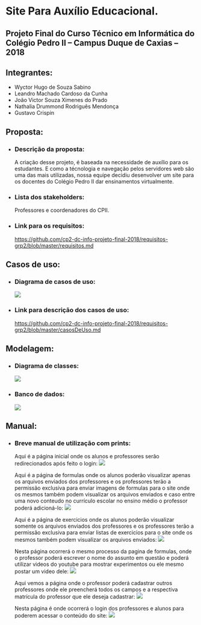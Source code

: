 # Site Para Auxílio Educacional. 
## Projeto Final do Curso Técnico em Informática do Colégio Pedro II – Campus Duque de Caxias – 2018
## Integrantes:
- Wyctor Hugo de Souza Sabino
- Leandro Machado Cardoso da Cunha
- João Victor Souza Ximenes do Prado
- Nathalia Drummond Rodriguês Mendonça
- Gustavo Crispin

## Proposta: 
- ### Descrição da proposta: 
   A criação desse projeto, é baseada na necessidade de auxílio para os estudantes. E como a técnologia e navegação pelos servidores web são uma das mais utilizadas, nossa equipe decidiu desenvolver um site para os docentes do Colégio Pedro II dar ensinamentos virtualmente.
- ### Lista dos stakeholders:
   Professores e coordenadores do CPII.   
- ### Link para os requisitos:
   https://github.com/cp2-dc-info-projeto-final-2018/requisitos-grp2/blob/master/requisitos.md
   
## Casos de uso:
- ### Diagrama de casos de uso:
  ![](https://github.com/cp2-dc-info-projeto-final-2018/requisitos-grp2/blob/master/CasosDeUso.png?raw=true) 
- ### Link para descrição dos casos de uso:
   https://github.com/cp2-dc-info-projeto-final-2018/requisitos-grp2/blob/master/casosDeUso.md
   
## Modelagem:
- ### Diagrama de classes:
   ![](https://github.com/cp2-dc-info-projeto-final-2018/requisitos-grp2/blob/master/Classe.png)
- ### Banco de dados:
   ![](https://github.com/cp2-dc-info-projeto-final-2018/requisitos-grp2/blob/master/ModelagemBancoDeDados.png)

## Manual:
- ### Breve manual de utilização com prints:
   Aqui é a página inicial onde os alunos e professores serão redirecionados após feito o login:
![](https://github.com/cp2-dc-info-projeto-final-2018/requisitos-grp2/blob/master/tcc/PRINT1111111111.png)


   Aqui é a página de formulas onde os alunos poderão visualizar apenas os arquivos enviados dos professores e os professores terão a permissão exclusiva para enviar imagens de formulas para o site onde os mesmos também podem visualizar os arquivos enviados e caso entre uma novo conteudo no currículo escolar no ensino médio o professor poderá adicioná-lo: 
![](https://github.com/cp2-dc-info-projeto-final-2018/requisitos-grp2/blob/master/tcc/PRINT222222222.png)


   Aqui é a página de exercicios onde os alunos poderão visualizar somente os arquivos enviados dos professores e os professores terão a permissão exclusiva para enviar listas de exercicios para o site onde os mesmos também podem visualizar os arquivos enviados:
![](https://github.com/cp2-dc-info-projeto-final-2018/requisitos-grp2/blob/master/tcc/PRINT33333333.png)


   Nesta página ocorrerá o mesmo processo da pagina de formulas, onde o professor poderá escrever o nome do assunto em questão e poderá utilizar videos do youtube para mostrar experimentos ou ele mesmo postar um video dele:
![](https://github.com/cp2-dc-info-projeto-final-2018/requisitos-grp2/blob/master/tcc/PRINT4444444444.png)


   Aqui vemos a página onde o professor poderá cadastrar outros professores onde ele preencherá todos os campos e a respectiva matrícula do professor que ele deseja cadastrar:
![](https://github.com/cp2-dc-info-projeto-final-2018/requisitos-grp2/blob/master/tcc/PRINT5555555555.png)


   Nesta página é onde ocorrerá o login dos professores e alunos para poderem acessar o conteúdo do site:
![](https://github.com/cp2-dc-info-projeto-final-2018/requisitos-grp2/blob/master/tcc/PRINT666666666.png)
